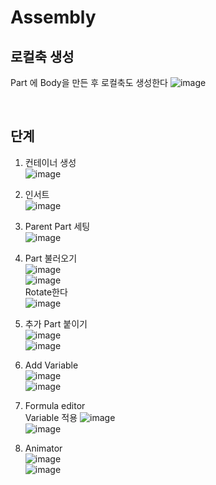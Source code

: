 Assembly
==========

로컬축 생성
--------------
Part 에 Body을 만든 후 로컬축도 생성한다 
![image](https://user-images.githubusercontent.com/30430227/131959924-a75168bf-22a5-4491-997b-4053f4f446cc.png)  

<br>

단계
------
1.  컨테이너 생성  
![image](https://user-images.githubusercontent.com/30430227/131964303-c8a27831-b7f7-475f-812e-8c8f9f3f37c3.png)  

2. 인서트  
![image](https://user-images.githubusercontent.com/30430227/131964359-7dfca9f7-626e-454d-9ceb-f258399be424.png)  

3. Parent Part 세팅  
![image](https://user-images.githubusercontent.com/30430227/131966802-8905b5f9-c94d-4448-adaf-05eca6199201.png)    

4. Part 불러오기  
![image](https://user-images.githubusercontent.com/30430227/131966929-a91aa23c-6a92-4da5-a0a1-f0960fc95542.png)  
![image](https://user-images.githubusercontent.com/30430227/131966946-05afbdec-ec76-488c-8bb8-a78756e10ede.png)  
Rotate한다  
![image](https://user-images.githubusercontent.com/30430227/131967025-9709f427-b5fa-4abf-a5ad-e5893a39d3c1.png)

5. 추가 Part 붙이기  
![image](https://user-images.githubusercontent.com/30430227/131967309-68a45981-1cf5-4463-a9e4-cd501d0bc1c3.png)  
![image](https://user-images.githubusercontent.com/30430227/131967340-3d3b56a2-534f-4fe4-ac7c-df17dcf53644.png)  

6. Add Variable  
![image](https://user-images.githubusercontent.com/30430227/131981241-d09b6619-7290-433a-9460-a9a03e998297.png)  
![image](https://user-images.githubusercontent.com/30430227/131981401-e344eeee-8563-4ff5-8cd5-99ef9b7e3d76.png)  

7. Formula editor  
Variable 적용
![image](https://user-images.githubusercontent.com/30430227/131981874-8e30bda6-b74c-4c6d-ba75-b48d119fe138.png)  
![image](https://user-images.githubusercontent.com/30430227/131982021-5faaa6a3-dc89-4b67-9d3e-e0bc0ed3bdb8.png)  

8. Animator  
![image](https://user-images.githubusercontent.com/30430227/131982084-b670f49b-31a1-4950-a4e8-8112caccbd25.png)  
![image](https://user-images.githubusercontent.com/30430227/131982232-3aa779a5-83ee-481d-97b9-2c21278996b6.png)  

